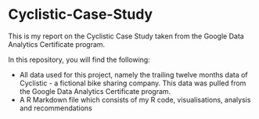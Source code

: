 # Cyclistic-Case-Study
This is my report on the Cyclistic Case Study taken from the Google Data Analytics Certificate program.

In this repository, you will find the following:
- All data used for this project, namely the trailing twelve months data of Cyclistic - a fictional bike sharing company. This data was pulled from the Google Data Analytics Certificate program.
- A R Markdown file which consists of my R code, visualisations, analysis and recommendations
